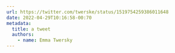 ```yaml
---
url: https://twitter.com/twerske/status/1519754259386011648
date: 2022-04-29T10:16:58-00:70
metadata:
  title: a tweet
  authors:
    - name: Emma Twersky
---
```


